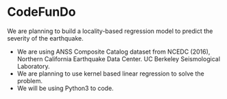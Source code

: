 # CodeFunDo

We are planning to build a locality-based regression model to predict the severity of the earthquake. 
- We are using ANSS Composite Catalog dataset from NCEDC (2016), Northern California Earthquake Data Center. UC Berkeley Seismological Laboratory.
- We are planning to use kernel based linear regression to solve the problem.
- We will be using Python3 to code.
